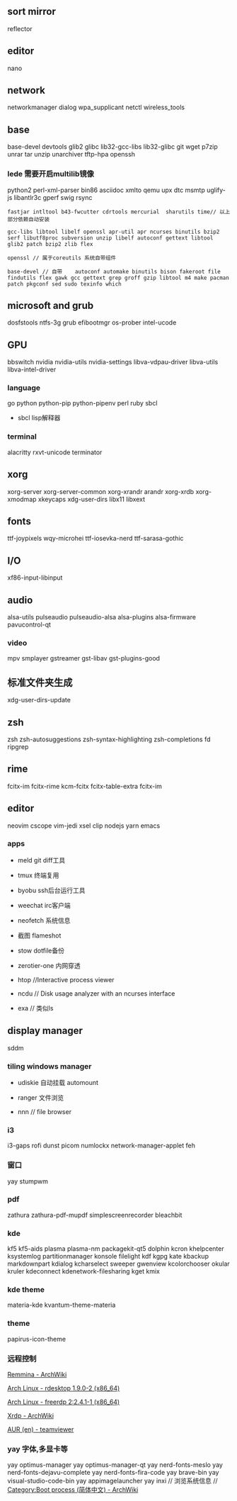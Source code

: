 
## sort mirror
reflector

## editor
nano 

## network
networkmanager dialog wpa_supplicant netctl wireless_tools

## base
base-devel devtools glib2 glibc lib32-gcc-libs lib32-glibc git wget p7zip unrar tar unzip unarchiver tftp-hpa openssh

### lede 需要开启multilib镜像
 python2 perl-xml-parser bin86 asciidoc xmlto qemu upx dtc msmtp uglify-js libantlr3c gperf swig rsync

```
fastjar intltool b43-fwcutter cdrtools mercurial  sharutils time// 以上部分依赖自动安装
```

``` 已有的
gcc-libs libtool libelf openssl apr-util apr ncurses binutils bzip2 serf libutf8proc subversion unzip libelf autoconf gettext libtool glib2 patch bzip2 zlib flex

openssl // 属于coreutils 系统自带组件

base-devel // 自带  	autoconf automake binutils bison fakeroot file findutils flex gawk gcc gettext grep groff gzip libtool m4 make pacman patch pkgconf	sed sudo texinfo which
```

## microsoft and grub
dosfstools ntfs-3g grub efibootmgr os-prober intel-ucode

## GPU
bbswitch nvidia nvidia-utils nvidia-settings libva-vdpau-driver libva-utils libva-intel-driver

### language
go python python-pip python-pipenv perl ruby sbcl
  - sbcl lisp解释器

### terminal
alacritty rxvt-unicode terminator 

## xorg
xorg-server xorg-server-common xorg-xrandr arandr xorg-xrdb xorg-xmodmap xkeycaps xdg-user-dirs libx11 libxext

## fonts
ttf-joypixels wqy-microhei ttf-iosevka-nerd ttf-sarasa-gothic

## I/O
xf86-input-libinput

## audio
alsa-utils pulseaudio pulseaudio-alsa alsa-plugins alsa-firmware pavucontrol-qt

### video
mpv smplayer gstreamer gst-libav gst-plugins-good

## 标准文件夹生成
xdg-user-dirs-update

## zsh
zsh zsh-autosuggestions zsh-syntax-highlighting zsh-completions fd ripgrep

## rime
fcitx-im fcitx-rime kcm-fcitx fcitx-table-extra fcitx-im

## editor
neovim cscope vim-jedi xsel clip nodejs yarn emacs

### apps
  - meld git diff工具

  - tmux  终端复用

  - byobu ssh后台运行工具

  - weechat  irc客户端

  - neofetch 系统信息

  - 截图 flameshot 

  - stow dotfile备份

  - zerotier-one 内网穿透

  - htop //Interactive process viewer

  - ncdu // Disk usage analyzer with an ncurses interface

  - exa // 类似ls

## display manager
sddm

### tiling windows manager

  - udiskie 自动挂载 automount

  - ranger 文件浏览

  - nnn // file browser

### i3
i3-gaps rofi dunst picom numlockx network-manager-applet feh

### 窗口
yay stumpwm

### pdf
zathura zathura-pdf-mupdf simplescreenrecorder bleachbit

### kde
kf5 kf5-aids plasma plasma-nm packagekit-qt5 dolphin kcron khelpcenter ksystemlog partitionmanager konsole filelight kdf kgpg kate kbackup markdownpart kdialog kcharselect sweeper gwenview kcolorchooser okular kruler kdeconnect kdenetwork-filesharing kget kmix

### kde theme
materia-kde kvantum-theme-materia 

### theme
papirus-icon-theme 


### 远程控制
[Remmina - ArchWiki](https://wiki.archlinux.org/title/Remmina)

[Arch Linux - rdesktop 1.9.0-2 (x86_64)](https://archlinux.org/packages/community/x86_64/rdesktop/)

[Arch Linux - freerdp 2:2.4.1-1 (x86_64)](https://archlinux.org/packages/community/x86_64/freerdp/)

[Xrdp - ArchWiki](https://wiki.archlinux.org/title/Xrdp)

[AUR (en) - teamviewer](https://aur.archlinux.org/packages/teamviewer/)


### yay 字体,多显卡等
yay optimus-manager
yay optimus-manager-qt
yay nerd-fonts-meslo
yay nerd-fonts-dejavu-complete
yay nerd-fonts-fira-code
yay brave-bin
yay visual-studio-code-bin
yay appimagelauncher
yay inxi // 浏览系统信息
// [Category:Boot process (简体中文) - ArchWiki](https://wiki.archlinux.org/title/Category:Boot_process_(%E7%AE%80%E4%BD%93%E4%B8%AD%E6%96%87))

